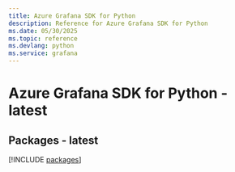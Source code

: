```yaml
---
title: Azure Grafana SDK for Python
description: Reference for Azure Grafana SDK for Python
ms.date: 05/30/2025
ms.topic: reference
ms.devlang: python
ms.service: grafana
---
```

# Azure Grafana SDK for Python - latest
## Packages - latest
[!INCLUDE [packages](grafana-index.md)]